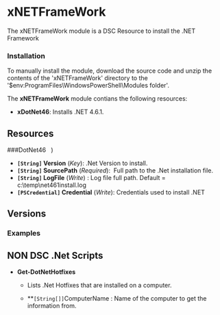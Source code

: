 # xNETFrameWork

The xNETFrameWork module is a DSC Resource to install the .NET Framework

### Installation

To manually install the module, download the source code and unzip the contents of the 'xNETFrameWork' directory to the '$env:ProgramFiles\WindowsPowerShell\Modules folder'.

The **xNETFrameWork** module contians the following resources:

- **xDotNet46**: Installs .NET 4.6.1.

## Resources

###DotNet46
   )
   
- **`[String]` Version** (_Key_):  .Net Version to install. 
- **`[String]` SourcePath** (_Required_):  Full path to the .Net installation file.
- **`[String]` LogFile** (_Write_) :  Log file full path.  Default = c:\temp\net461install.log
- **`[PSCredential]` Credential** (_Write_):  Credentials used to install .NET

## Versions

### Examples

## NON DSC .Net Scripts

  - **Get-DotNetHotfixes**
    - Lists .Net Hotfixes that are installed on a computer.
	
	- **`[String[]]`ComputerName : Name of the computer to get the information from.
	